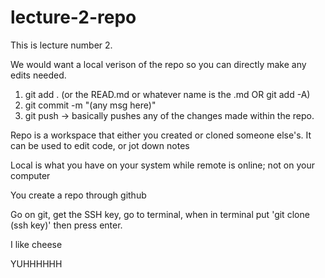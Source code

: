 # lecture-2-repo

This is lecture number 2.

We would want a local verison of the repo so you can directly make any edits needed. 

1. git add . (or the READ.md or whatever name is the .md OR git add -A)
2. git commit -m "(any msg here)" 
3. git push -> basically pushes any of the changes made within the repo.

Repo is a workspace that either you created or cloned someone else's. It can be used to edit code, or jot down notes

Local is what you have on your system while remote is online; not on your computer

You create a repo through github

Go on git, get the SSH key, go to terminal, when in terminal put 'git clone (ssh key)' then press enter.


I like cheese

YUHHHHHH


